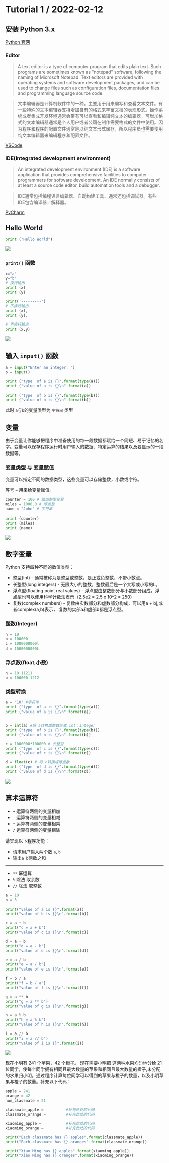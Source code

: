 # Tutorial 1 / 2022-02-12

## 安装 Python 3.x
[Python 官网](https://www.python.org/downloads/)
### Editor
> A text editor is a type of computer program that edits plain text. Such programs are sometimes known as "notepad" software, following the naming of Microsoft Notepad. Text editors are provided with operating systems and software development packages, and can be used to change files such as configuration files, documentation files and programming language source code.

>文本编辑器是计算机软件中的一种。主要用于用来编写和查看文本文件。有一些特殊的文本编辑器支持增加自有的格式来丰富文档的表现形式。操作系统或者集成开发环境通常会带有可以查看和编辑纯文本的编辑器，可增加格式的文本编辑器通常是个人用户或者公司在制作需要格式的文件中使用。因为程序和程序的配置文件通常是以纯文本形式储存，所以程序员也需要使用纯文本编辑器来编辑程序和配置文件。

[VSCode](https://code.visualstudio.com/)
### IDE(Integrated development environment)
> An integrated development environment (IDE) is a software application that provides comprehensive facilities to computer programmers for software development. An IDE normally consists of at least a source code editor, build automation tools and a debugger. 

> IDE通常包括编程语言编辑器、自动构建工具、通常还包括调试器。有些IDE包含编译器／解释器。

[PyCharm](https://www.jetbrains.com/pycharm/download/#section=mac)

## Hello World

```python
print ("Hello World")
```
![](/img/01/1.jpg)

### `print()` 函数
```python
x="a"
y="b"
# 换行输出
print (x)
print (y)

print('---------')
# 不换行输出
print (x),
print (y),

# 不换行输出
print (x,y)
```
![](/img/01/2.jpg)

## 输入 `input()` 函数
```python
a = input("Enter an integer: ")
b = input()

print ("type  of a is {}".format(type(a)))
print ("value of a is {}\n".format(a))

print ("type  of b is {}".format(type(b)))
print ("value of b is {}\n".format(b))
```
此时 `a`与`b`的变量类型为 `字符串` 类型

## 变量
由于变量让你能够把程序中准备使用的每一段数据都赋给一个简短、易于记忆的名字。变量可以保存程序运行时用户输入的数据、特定运算的结果以及要显示的一段数据等。
### 变量类型 与 变量赋值
变量可以指定不同的数据类型，这些变量可以存储整数，小数或字符。

等号 `=` 用来给变量赋值。

```python
counter = 100 # 赋值整型变量
miles = 1000.0 # 浮点型
name = "John" # 字符串
 
print (counter)
print (miles)
print (name)
```
![](/img/01/3.jpg)

## 数字变量
Python 支持四种不同的数值类型：

- 整型(Int) - 通常被称为是整型或整数，是正或负整数，不带小数点。
- 长整型(long integers) - 无限大小的整数，整数最后是一个大写或小写的L。
- 浮点型(floating point real values) - 浮点型由整数部分与小数部分组成，浮点型也可以使用科学计数法表示（2.5e2 = 2.5 x 10^2 = 250）
- 复数(complex numbers) - 复数由实数部分和虚数部分构成，可以用a + bj,或者complex(a,b)表示， 复数的实部a和虚部b都是浮点型。
### 整数(Integer)
```python
n = 10
b = 100000
c = 1000000000l
d = 1000000000L
```

### 浮点数(float,小数)
```python
n = 10.11211
b = 100000.1212
```
### 类型转换
```python
a = "10" #字符串
print ("type  of a is {}".format(type(a)))
print ("value of a is {}\n".format(a))


b = int(a) #将 a转换成整数形式 int：integer
print ("type  of b is {}".format(type(b)))
print ("value of b is {}\n".format(b))

c = 1000000*100000 # 长整型
print ("type  of c is {}".format(type(c)))
print ("value of c is {}\n".format(c))

d = float(c) # 将 c转换成浮点数
print ("type  of d is {}".format(type(d)))
print ("value of d is {}\n".format(d))
```
![](/img/01/4.jpg)



## 算术运算符
- `+` 运算符两侧的变量相加
- `-` 运算符两侧的变量相减
- `*` 运算符两侧的变量相乘
- `/` 运算符两侧的变量相除
  
请实现以下程序功能：
- 请求用户输入两个数 `a`, `b`
- 输出`a b`两数之和
---
- `**` 幂运算
- `%` 除法 取余数
- `//` 除法 取整数
```python
a = 10
b = 3

print("value of a is {}".format(a))
print("value of b is {}\n".format(b))

c = a + b
print("c = a + b")
print("value of c is {}\n".format(c))

d = a - b
print("d = a - b")
print("value of d is {}\n".format(d))

e = a / b
print("e = a / b")
print("value of e is {}\n".format(e))

f = b / a
print("f = b / a")
print("value of f is {}\n".format(f))

g = a ** b
print("g = a ** b")
print("value of g is {}\n".format(g))

h = a % b
print("h = a % b")
print("value of h is {}\n".format(h))

i = a // b
print("i = a // b")
print("value of i is {}".format(i))
```
![](/img/01/5.jpg)

现在小明有 241 个苹果，42 个橙子。 现在需要小明把 这两种水果均匀地分给 21 位同学，使每个同学拥有相同且最大数量的苹果和相同且最大数量的橙子,未分配的水果归小明。通过程序计算每位同学可以得到的苹果与橙子的数量，以及小明苹果与橙子的数量。补充以下代码：

```python
apple = 241
orange = 42
num_classmate = 21

classmate_apple =          #补充此处的代码
classmate_orange =         #补充此处的代码

xiaoming_apple =           #补充此处的代码
xiaoming_orange =          #补充此处的代码

print("Each classmate has {} apples".format(classmate_apple))
print("Each classmate has {} oranges".format(classmate_orange))

print("Xiao Ming has {} apples".format(xiaoming_apple))
print("Xiao Ming has {} oranges".format(xiaoming_orange))

```
